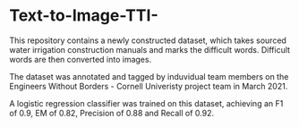 # Text-to-Image-TTI-

This repository contains a newly constructed dataset, which takes sourced water irrigation construction manuals and marks the difficult words. Difficult words are then converted into images.

The dataset was annotated and tagged by induvidual team members on the Engineers Without Borders - Cornell Univeristy project team in March 2021. 

A logistic regression classifier was trained on this dataset, achieving an F1 of 0.9, EM of 0.82, Precision of 0.88 and Recall of 0.92.

